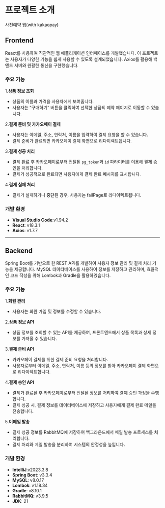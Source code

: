# 프로젝트 소개
사전예약 웹(with kakaopay)

## Frontend

React를 사용하여 직관적인 웹 애플리케이션 인터페이스를 개발했습니다. 이 프로젝트는 사용자가 다양한 기능을 쉽게 사용할 수 있도록 설계되었습니다. Axios를 활용해 백엔드 서버와 원활한 통신을 구현했습니다.

### 주요 기능

1.**상품 정보 조회**
   - 상품의 이름과 가격을 사용자에게 보여줍니다.
   - 사용자는 "구매하기" 버튼을 클릭하여 선택한 상품의 예약 페이지로 이동할 수 있습니다.
   
2.**결제 준비 및 카카오페이 결제**
   - 사용자는 이메일, 주소, 연락처, 이름을 입력하여 결제 요청을 할 수 있습니다.
   - 결제 준비가 완료되면 카카오페이 결제 화면으로 리다이렉트됩니다.
   
3.**결제 성공 처리**
   - 결제 완료 후 카카오페이로부터 전달된 `pg_token`과 `id` 파라미터를 이용해 결제 승인을 처리합니다.
   - 결제가 성공적으로 완료되면 사용자에게 결제 완료 메시지를 표시합니다.
   
4.**결제 실패 처리**
   - 결제가 실패하거나 중단된 경우, 사용자는 failPage로 리다이렉트됩니다.

### 개발 환경
- **Visual Studio Code**:v1.94.2
- **React**: v18.3.1
- **Axios**: v1.7.7 

-----------------

## Backend

Spring Boot를 기반으로 한 REST API를 개발하여 사용자 정보 관리 및 결제 처리 기능을 제공합니다. MySQL 데이터베이스를 사용하여 정보를 저장하고 관리하며, 효율적인 코드 작성을 위해 Lombok과 Gradle을 활용하였습니다.

### 주요 기능

1.**회원 관리**
   - 사용자는 회원 가입 및 정보를 수정할 수 있습니다.
   
2.**상품 정보 API**
   - 상품 정보를 조회할 수 있는 API를 제공하여, 프론트엔드에서 상품 목록과 상세 정보를 가져올 수 있습니다.

3.**결제 준비 API**
   - 카카오페이 결제를 위한 결제 준비 요청을 처리합니다.
   - 사용자로부터 이메일, 주소, 연락처, 이름 등의 정보를 받아 카카오페이 결제 화면으로 리다이렉트합니다.

4.**결제 승인 API**
   - 결제가 완료된 후 카카오페이로부터 전달된 정보를 처리하여 결제 승인 과정을 수행합니다.
   - 결제 성공 시, 결제 정보를 데이터베이스에 저장하고 사용자에게 결제 완료 메일을 전송합니다.

5.**이메일 발송**
   - 결제 성공 정보를 RabbitMQ에 저장하여 백그라운드에서 메일 발송 프로세스를 처리합니다.
   - 결제 처리와 메일 발송을 분리하여 시스템의 안정성을 높입니다.

### 개발 환경
- **IntelliJ**:v2023.3.8
- **Spring Boot**: v3.3.4	
- **MySQL**: v8.0.17
- **Lombok**: v1.18.34
- **Gradle**: v8.10.1
- **RabbitMQ**: v3.9.5
- **JDK**: 21


